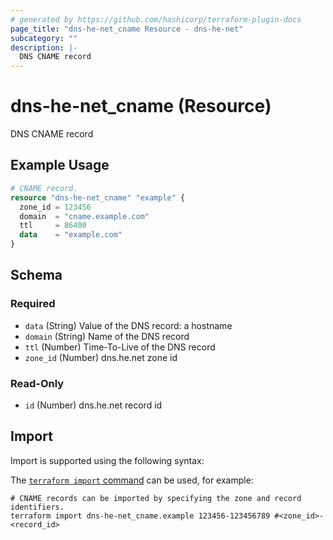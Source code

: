```yaml
---
# generated by https://github.com/hashicorp/terraform-plugin-docs
page_title: "dns-he-net_cname Resource - dns-he-net"
subcategory: ""
description: |-
  DNS CNAME record
---
```


# dns-he-net_cname (Resource)

DNS CNAME record

## Example Usage

```terraform
# CNAME record.
resource "dns-he-net_cname" "example" {
  zone_id = 123456
  domain  = "cname.example.com"
  ttl     = 86400
  data    = "example.com"
}
```

<!-- schema generated by tfplugindocs -->
## Schema

### Required

- `data` (String) Value of the DNS record: a hostname
- `domain` (String) Name of the DNS record
- `ttl` (Number) Time-To-Live of the DNS record
- `zone_id` (Number) dns.he.net zone id

### Read-Only

- `id` (Number) dns.he.net record id

## Import

Import is supported using the following syntax:

The [`terraform import` command](https://developer.hashicorp.com/terraform/cli/commands/import) can be used, for example:

```shell
# CNAME records can be imported by specifying the zone and record identifiers.
terraform import dns-he-net_cname.example 123456-123456789 #<zone_id>-<record_id>
```

